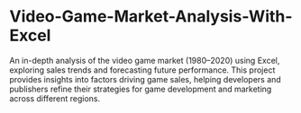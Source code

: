 # Video-Game-Market-Analysis-With-Excel
An in-depth analysis of the video game market (1980–2020) using Excel, exploring sales trends and forecasting future performance. This project provides insights into factors driving game sales, helping developers and publishers refine their strategies for game development and marketing across different regions.
